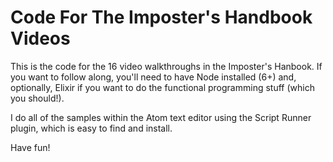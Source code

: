 # Code For The Imposter's Handbook Videos

This is the code for the 16 video walkthroughs in the Imposter's Hanbook. If you want to follow along, you'll need to have Node installed (6+) and, optionally, Elixir if you want to do the functional programming stuff (which you should!).

I do all of the samples within the Atom text editor using the Script Runner plugin, which is easy to find and install.

Have fun!
